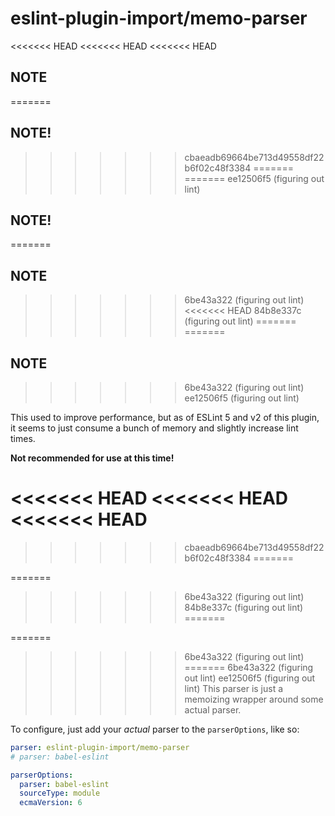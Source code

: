 # eslint-plugin-import/memo-parser

<<<<<<< HEAD
<<<<<<< HEAD
<<<<<<< HEAD
## NOTE
=======

## NOTE!
>>>>>>> cbaeadb69664be713d49558df22b6f02c48f3384
=======
=======
>>>>>>> ee12506f5 (figuring out lint)

## NOTE!
=======
## NOTE
>>>>>>> 6be43a322 (figuring out lint)
<<<<<<< HEAD
>>>>>>> 84b8e337c (figuring out lint)
=======
=======
## NOTE
>>>>>>> 6be43a322 (figuring out lint)
>>>>>>> ee12506f5 (figuring out lint)

This used to improve performance, but as of ESLint 5 and v2 of this plugin, it seems to just consume a bunch of memory and slightly increase lint times.

**Not recommended for use at this time!**

<<<<<<< HEAD
<<<<<<< HEAD
<<<<<<< HEAD
=======

>>>>>>> cbaeadb69664be713d49558df22b6f02c48f3384
=======

=======
>>>>>>> 6be43a322 (figuring out lint)
>>>>>>> 84b8e337c (figuring out lint)
=======

=======
>>>>>>> 6be43a322 (figuring out lint)
=======
>>>>>>> 6be43a322 (figuring out lint)
>>>>>>> ee12506f5 (figuring out lint)
This parser is just a memoizing wrapper around some actual parser.

To configure, just add your _actual_ parser to the `parserOptions`, like so:

```yaml
parser: eslint-plugin-import/memo-parser
# parser: babel-eslint

parserOptions:
  parser: babel-eslint
  sourceType: module
  ecmaVersion: 6
```
